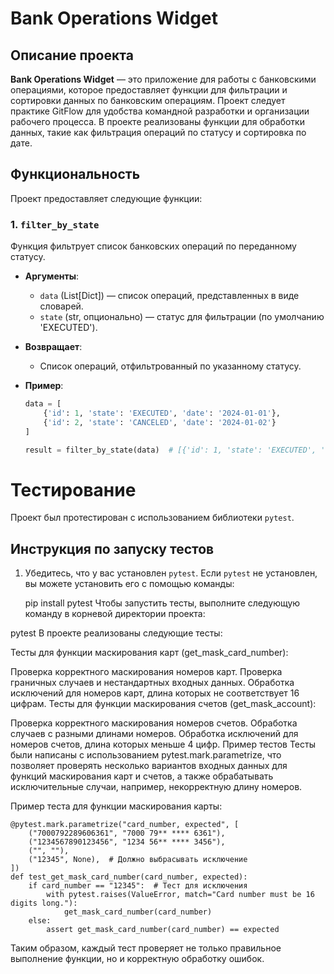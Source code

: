 # Bank Operations Widget

## Описание проекта
**Bank Operations Widget** — это приложение для работы с банковскими операциями, которое предоставляет функции для фильтрации и сортировки данных по банковским операциям. Проект следует практике GitFlow для удобства командной разработки и организации рабочего процесса. В проекте реализованы функции для обработки данных, такие как фильтрация операций по статусу и сортировка по дате.

## Функциональность
Проект предоставляет следующие функции:

### 1. `filter_by_state`
Функция фильтрует список банковских операций по переданному статусу.

- **Аргументы**:
  - `data` (List[Dict]) — список операций, представленных в виде словарей.
  - `state` (str, опционально) — статус для фильтрации (по умолчанию 'EXECUTED').
  
- **Возвращает**: 
  - Список операций, отфильтрованный по указанному статусу.

- **Пример**:
  ```python
  data = [
      {'id': 1, 'state': 'EXECUTED', 'date': '2024-01-01'},
      {'id': 2, 'state': 'CANCELED', 'date': '2024-01-02'}
  ]
  
  result = filter_by_state(data)  # [{'id': 1, 'state': 'EXECUTED', 'date': '2024-01-01'}]

# Тестирование

Проект был протестирован с использованием библиотеки `pytest`.

## Инструкция по запуску тестов

1. Убедитесь, что у вас установлен `pytest`. Если `pytest` не установлен, вы можете установить его с помощью команды:
 
   pip install pytest
Чтобы запустить тесты, выполните следующую команду в корневой директории проекта:

pytest
В проекте реализованы следующие тесты:

Тесты для функции маскирования карт (get_mask_card_number):

Проверка корректного маскирования номеров карт.
Проверка граничных случаев и нестандартных входных данных.
Обработка исключений для номеров карт, длина которых не соответствует 16 цифрам.
Тесты для функции маскирования счетов (get_mask_account):

Проверка корректного маскирования номеров счетов.
Обработка случаев с разными длинами номеров.
Обработка исключений для номеров счетов, длина которых меньше 4 цифр.
Пример тестов
Тесты были написаны с использованием pytest.mark.parametrize, что позволяет проверять несколько вариантов входных данных для функций маскирования карт и счетов, а также обрабатывать исключительные случаи, например, некорректную длину номеров.

Пример теста для функции маскирования карты:
```
@pytest.mark.parametrize("card_number, expected", [
    ("7000792289606361", "7000 79** **** 6361"),
    ("1234567890123456", "1234 56** **** 3456"),
    ("", ""),
    ("12345", None),  # Должно выбрасывать исключение
])
def test_get_mask_card_number(card_number, expected):
    if card_number == "12345":  # Тест для исключения
        with pytest.raises(ValueError, match="Card number must be 16 digits long."):
            get_mask_card_number(card_number)
    else:
        assert get_mask_card_number(card_number) == expected
```

Таким образом, каждый тест проверяет не только правильное выполнение функции, но и корректную обработку ошибок.
